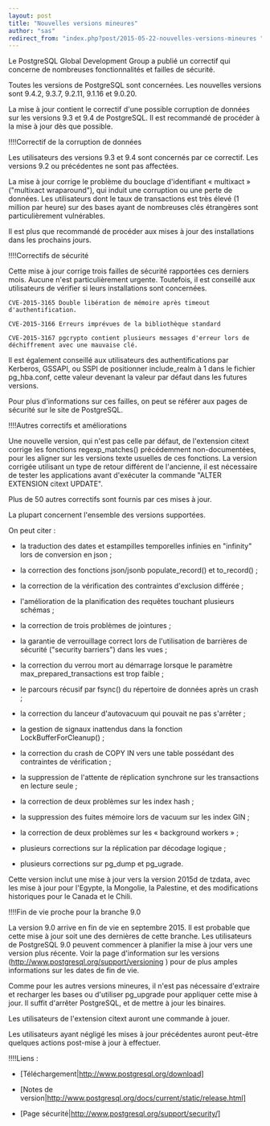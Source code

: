 ```yaml
---
layout: post
title: "Nouvelles versions mineures"
author: "sas"
redirect_from: "index.php?post/2015-05-22-nouvelles-versions-mineures "
---
```





<!--more-->


Le PostgreSQL Global Development Group a publié un correctif qui concerne de nombreuses fonctionnalités et failles de sécurité. 

Toutes les versions de PostgreSQL sont concernées. Les nouvelles versions sont 9.4.2, 9.3.7, 9.2.11, 9.1.16 et 9.0.20.

La mise à jour contient le correctif d'une possible corruption de données sur les versions 9.3 et 9.4 de PostgreSQL. Il est recommandé de procéder à la mise à jour dès que possible.





!!!!Correctif de la corruption de données



Les utilisateurs des versions 9.3 et 9.4 sont concernés par ce correctif. Les versions 9.2 ou précédentes ne sont pas affectées.

La mise à jour corrige le problème du bouclage d'identifiant « multixact » ("multixact wraparound"), qui induit une corruption ou une perte de données. Les utilisateurs dont le taux de transactions est très élevé (1 million par heure) sur des bases ayant de nombreuses clés étrangères sont particulièrement vulnérables. 

Il est plus que recommandé de procéder aux mises à jour des installations dans les prochains jours.



!!!!Correctifs de sécurité



Cette mise à jour corrige trois failles de sécurité rapportées ces derniers mois. Aucune n'est particulièrement urgente. Toutefois, il est conseillé aux utilisateurs de vérifier si leurs installations sont concernées.



    CVE-2015-3165 Double libération de mémoire après timeout d'authentification.

    CVE-2015-3166 Erreurs imprévues de la bibliothèque standard

    CVE-2015-3167 pgcrypto contient plusieurs messages d'erreur lors de déchiffrement avec une mauvaise clé.



Il est également conseillé aux utilisateurs des authentifications par Kerberos, GSSAPI, ou SSPI de positionner include_realm à 1 dans le fichier pg_hba.conf, cette valeur devenant la valeur par défaut dans les futures versions.



Pour plus d'informations sur ces failles, on peut se référer aux pages de sécurité sur le site de PostgreSQL.



!!!!Autres correctifs et améliorations



Une nouvelle version, qui n'est pas celle par défaut, de l'extension citext corrige les fonctions regexp_matches() précédemment non-documentées, pour les aligner sur les versions texte usuelles de ces fonctions. La version corrigée utilisant un type de retour différent de l'ancienne, il est nécessaire de tester les applications avant d'exécuter la commande "ALTER EXTENSION citext UPDATE".



Plus de 50 autres correctifs sont fournis par ces mises à jour. 

La plupart concernent l'ensemble des versions supportées. 



On peut citer :

  * la traduction des dates et estampilles temporelles infinies en "infinity" lors de conversion en json ;

  * la correction des fonctions json/jsonb populate_record() et to_record() ;

  * la correction de la vérification des contraintes d'exclusion différée ;

  * l'amélioration de la planification des requêtes touchant plusieurs schémas ;

  * la correction de trois problèmes de jointures ;

  * la garantie de verrouillage correct lors de l'utilisation de barrières de sécurité ("security barriers") dans les vues ;

  * la correction du verrou mort au démarrage lorsque le paramètre max_prepared_transactions est trop faible ;

  * le parcours récusif par fsync() du répertoire de données après un crash ;

  * la correction du lanceur d'autovacuum qui pouvait ne pas s'arrêter ;

  * la gestion de signaux inattendus dans la fonction LockBufferForCleanup() ;

  * la correction du crash de COPY IN vers une table possédant des contraintes de vérification ;

  * la suppression de l'attente de réplication synchrone sur les transactions en lecture seule ;

  * la correction de deux problèmes sur les index hash ;

  * la suppression des fuites mémoire lors de vacuum sur les index GIN ; 

  * la correction de deux problèmes sur les « background workers » ;

  * plusieurs corrections sur la réplication par décodage logique ;

  * plusieurs corrections sur pg_dump et pg_ugrade.



Cette version inclut une mise à jour vers la version 2015d de tzdata, avec les mise à jour pour l'Egypte, la Mongolie, la Palestine, et des modifications historiques pour le Canada et le Chili.



!!!!Fin de vie proche pour la branche 9.0



La version 9.0 arrive en fin de vie en septembre 2015. Il est probable que cette mise à jour soit une des dernières de cette branche. Les utilisateurs de PostgreSQL 9.0 peuvent commencer à planifier la mise à jour vers une version plus récente. Voir la page d'information sur les versions (http://www.postgresql.org/support/versioning ) pour de plus amples informations sur les dates de fin de vie.



Comme pour les autres versions mineures, il n'est pas nécessaire d'extraire et recharger les bases ou d'utiliser pg_upgrade pour appliquer cette mise à jour. Il suffit d'arrêter PostgreSQL, et de mettre à jour les binaires.



Les utilisateurs de l'extension citext auront une commande à jouer. 



Les utilisateurs ayant négligé les mises à jour précédentes auront peut-être quelques actions post-mise à jour à effectuer.



!!!!Liens :

  * [Téléchargement|http://www.postgresql.org/download]

  * [Notes de version|http://www.postgresql.org/docs/current/static/release.html]

  * [Page sécurité|http://www.postgresql.org/support/security/]